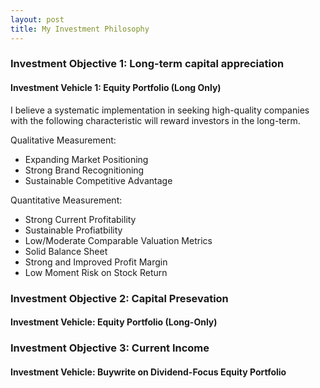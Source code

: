 ```yaml
---
layout: post
title: My Investment Philosophy
---
```


### Investment Objective 1: Long-term capital appreciation
#### Investment Vehicle 1: Equity Portfolio (Long Only)

I believe a systematic implementation in seeking high-quality companies with the following characteristic will reward investors in the long-term.

Qualitative Measurement:
- Expanding Market Positioning
- Strong Brand Recognitioning
- Sustainable Competitive Advantage

Quantitative Measurement:
- Strong Current Profitability
- Sustainable Profiatbility
- Low/Moderate Comparable Valuation Metrics
- Solid Balance Sheet
- Strong and Improved Profit Margin
- Low Moment Risk on Stock Return

### Investment Objective 2: Capital Presevation
#### Investment Vehicle: Equity Portfolio (Long-Only)

### Investment Objective 3: Current Income
#### Investment Vehicle: Buywrite on Dividend-Focus Equity Portfolio
